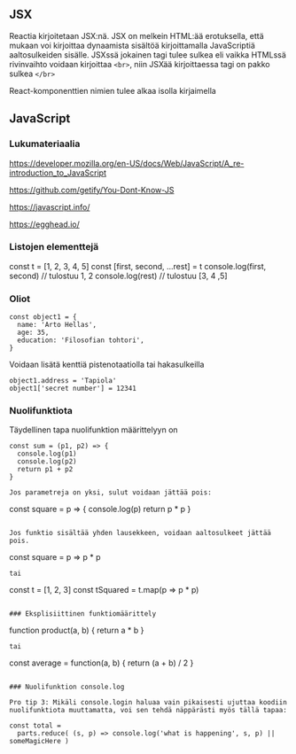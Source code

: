 ## JSX

Reactia kirjoitetaan JSX:nä. JSX on melkein HTML:ää erotuksella, että mukaan voi kirjoittaa dynaamista sisältöä kirjoittamalla JavaScriptiä aaltosulkeiden sisälle. JSXssä jokainen tagi tulee sulkea eli vaikka HTMLssä rivinvaihto voidaan kirjoittaa ```<br>```, niin JSXää kirjoittaessa tagi on pakko sulkea ```</br>```

React-komponenttien nimien tulee alkaa isolla kirjaimella


## JavaScript

### Lukumateriaalia

https://developer.mozilla.org/en-US/docs/Web/JavaScript/A_re-introduction_to_JavaScript

https://github.com/getify/You-Dont-Know-JS

https://javascript.info/

https://egghead.io/

### Listojen elementtejä
const t = [1, 2, 3, 4, 5]
const [first, second, ...rest] = t
console.log(first, second)  // tulostuu 1, 2
console.log(rest)          // tulostuu [3, 4 ,5]

### Oliot 
```
const object1 = {
  name: 'Arto Hellas',
  age: 35,
  education: 'Filosofian tohtori',
}
```

Voidaan lisätä kenttiä pistenotaatiolla tai hakasulkeilla
```
object1.address = 'Tapiola'
object1['secret number'] = 12341
```

### Nuolifunktiota

Täydellinen tapa nuolifunktion määrittelyyn on 

```
const sum = (p1, p2) => {
  console.log(p1)
  console.log(p2)
  return p1 + p2
}

Jos parametreja on yksi, sulut voidaan jättää pois:
```
const square = p => {
  console.log(p)
  return p * p
}
```

Jos funktio sisältää yhden lausekkeen, voidaan aaltosulkeet jättää pois.
```
const square = p => p * p
```
tai
```
const t = [1, 2, 3]
const tSquared = t.map(p => p * p)
```

### Eksplisiittinen funktiomäärittely

```
function product(a, b) {
  return a * b
}
```
tai
```
const average = function(a, b) {
  return (a + b) / 2
}
```

### Nuolifunktion console.log

Pro tip 3: Mikäli console.login haluaa vain pikaisesti ujuttaa koodiin nuolifunktiota muuttamatta, voi sen tehdä näppärästi myös tällä tapaa:

const total = 
  parts.reduce( (s, p) => console.log('what is happening', s, p) || someMagicHere )